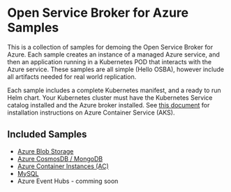 # Open Service Broker for Azure Samples

This is a collection of samples for demoing the Open Service Broker for Azure. Each sample creates an instance of a managed Azure service, and then an application running in a Kubernetes POD that interacts with the Azure service. These samples are all simple (Hello OSBA), however include all artifacts needed for real world replication.

Each sample includes a complete Kubernetes manifest, and a ready to run Helm chart. Your Kubernetes cluster must have the Kubernetes Service catalog installed and the Azure broker installed. See [this document](https://docs.microsoft.com/en-us/azure/aks/integrate-azure) for installation instructions on Azure Container Service (AKS).

## Included Samples

- [Azure Blob Storage](https://github.com/neilpeterson/open-service-broker-azure-samples/tree/master/osba-blob-storage-sample)
- [Azure CosmosDB / MongoDB](https://github.com/neilpeterson/open-service-broker-azure-samples/tree/master/osba-cosmosdb-mongodb-sample)
- [Azure Container Instances (AC)](https://github.com/neilpeterson/open-service-broker-azure-samples/tree/master/osba-container-instances-sample)
- [MySQL](https://github.com/neilpeterson/open-service-broker-azure-samples/tree/master/osba-mysql-sample)
- Azure Event Hubs - comming soon